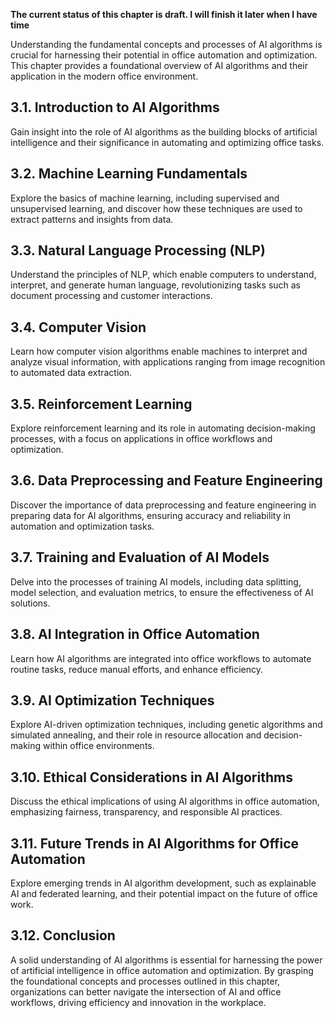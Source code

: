 **The current status of this chapter is draft. I will finish it later when I have time**

Understanding the fundamental concepts and processes of AI algorithms is crucial for harnessing their potential in office automation and optimization. This chapter provides a foundational overview of AI algorithms and their application in the modern office environment.

3.1. **Introduction to AI Algorithms**
--------------------------------------

Gain insight into the role of AI algorithms as the building blocks of artificial intelligence and their significance in automating and optimizing office tasks.

3.2. **Machine Learning Fundamentals**
--------------------------------------

Explore the basics of machine learning, including supervised and unsupervised learning, and discover how these techniques are used to extract patterns and insights from data.

3.3. **Natural Language Processing (NLP)**
------------------------------------------

Understand the principles of NLP, which enable computers to understand, interpret, and generate human language, revolutionizing tasks such as document processing and customer interactions.

3.4. **Computer Vision**
------------------------

Learn how computer vision algorithms enable machines to interpret and analyze visual information, with applications ranging from image recognition to automated data extraction.

3.5. **Reinforcement Learning**
-------------------------------

Explore reinforcement learning and its role in automating decision-making processes, with a focus on applications in office workflows and optimization.

3.6. **Data Preprocessing and Feature Engineering**
---------------------------------------------------

Discover the importance of data preprocessing and feature engineering in preparing data for AI algorithms, ensuring accuracy and reliability in automation and optimization tasks.

3.7. **Training and Evaluation of AI Models**
---------------------------------------------

Delve into the processes of training AI models, including data splitting, model selection, and evaluation metrics, to ensure the effectiveness of AI solutions.

3.8. **AI Integration in Office Automation**
--------------------------------------------

Learn how AI algorithms are integrated into office workflows to automate routine tasks, reduce manual efforts, and enhance efficiency.

3.9. **AI Optimization Techniques**
-----------------------------------

Explore AI-driven optimization techniques, including genetic algorithms and simulated annealing, and their role in resource allocation and decision-making within office environments.

3.10. **Ethical Considerations in AI Algorithms**
-------------------------------------------------

Discuss the ethical implications of using AI algorithms in office automation, emphasizing fairness, transparency, and responsible AI practices.

3.11. **Future Trends in AI Algorithms for Office Automation**
--------------------------------------------------------------

Explore emerging trends in AI algorithm development, such as explainable AI and federated learning, and their potential impact on the future of office work.

3.12. **Conclusion**
--------------------

A solid understanding of AI algorithms is essential for harnessing the power of artificial intelligence in office automation and optimization. By grasping the foundational concepts and processes outlined in this chapter, organizations can better navigate the intersection of AI and office workflows, driving efficiency and innovation in the workplace.
